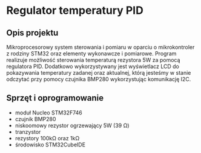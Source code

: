 # Regulator temperatury PID


## Opis projektu
Mikroprocesorowy system sterowania i pomiaru w oparciu o mikrokontroler z rodziny STM32 oraz elementy wykonawcze i pomiarowe. Program realizuje możliwość sterowania temperaturą rezystora 5W za pomocą regulatora PID. Dodatkowo wykorzystywany jest wyświetlacz LCD do pokazywania temperatury zadanej oraz aktualnej, którą jesteśmy w stanie odczytać przy pomocy czujnika BMP280 wykorzystując komunikację I2C.
## Sprzęt i oprogramowanie
- moduł Nucleo STM32F746
- czujnik BMP280
- niskoomowy rezystor ogrzewający 5W (39 Ω)
- tranzystor
- rezystory 100kΩ oraz 1kΩ
- środowisko STM32CubeIDE
